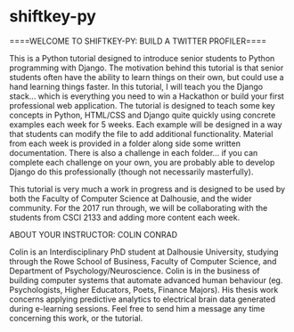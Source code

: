# shiftkey-py

====WELCOME TO SHIFTKEY-PY: BUILD A TWITTER PROFILER====

This is a Python tutorial designed to introduce senior students
to Python programming with Django. The motivation behind this tutorial is
that senior students often have the ability to learn things on their own,
but could use a hand learning things faster. In this tutorial, I will teach
you the Django stack... which is everything you need to win a Hackathon or
build your first professional web application. The tutorial is designed to
teach some key concepts in Python, HTML/CSS and Django quite quickly using
concrete examples each week for 5 weeks. Each example will be
designed in a way that students can modify the file to add additional
functionality. Material from each week is provided in a folder along
side some written documentation. There is also a challenge in each folder...
if you can complete each challenge on your own, you are probably able to
develop Django do this professionally (though not necessarily masterfully).

This tutorial is very much a work in progress and is designed to be used by both
the Faculty of Computer Science at Dalhousie, and the wider community. For the
2017 run through, we will be collaborating with the students from CSCI 2133 and
adding more content each week.

ABOUT YOUR INSTRUCTOR: COLIN CONRAD

Colin is an Interdisciplinary PhD student at Dalhousie University,
studying through the Rowe School of Business, Faculty of Computer
Science, and Department of Psychology/Neuroscience. Colin is in the
business of building computer systems that automate advanced human
behaviour (eg. Psychologists, Higher Educators, Poets, Finance Majors). His thesis
work concerns applying predictive analytics to electrical brain data
generated during e-learning sessions. Feel free to send him a message
any time concerning this work, or the tutorial.
